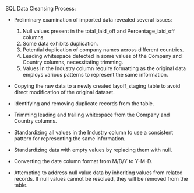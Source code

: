 SQL Data Cleansing Process:

- Preliminary examination of imported data revealed several issues:
  1. Null values present in the total_laid_off and Percentage_laid_off columns.
  2. Some data exhibits duplication.
  3. Potential duplication of company names across different countries.
  4. Leading whitespace detected in some values of the Company and Country columns, necessitating trimming.
  5. Values in the Industry column require formatting as the original data employs various patterns to represent the same information.

- Copying the raw data to a newly created layoff_staging table to avoid direct modification of the original dataset.

- Identifying and removing duplicate records from the table.

- Trimming leading and trailing whitespace from the Company and Country columns.

- Standardizing all values in the Industry column to use a consistent pattern for representing the same information.

- Standardizing data with empty values by replacing them with null.

- Converting the date column format from M/D/Y to Y-M-D.

- Attempting to address null value data by inheriting values from related records. If null values cannot be resolved, they will be removed from the table.
